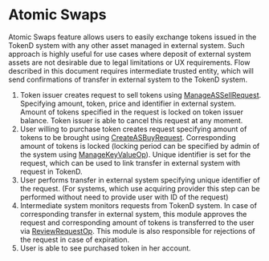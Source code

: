 # Atomic Swaps

Atomic Swaps feature allows users to easily exchange tokens issued in the TokenD system with any other asset managed in external system. Such approach is highly useful for use cases where deposit of external system assets are not desirable due to legal limitations or UX requirements. Flow described in this document requires intermediate trusted entity, which will send confirmations of transfer in external system to the TokenD system.

1. Token issuer creates request to sell tokens using [ManageASSellRequest](/tech/sell_as.md). Specifying amount, token, price and identifier in external system. Amount of tokens specified in the request is locked on token issuer balance. Token issuer is able to cancel this request at any moment.
1. User willing to purchase token creates request specifying amount of tokens to be brought using [CreateASBuyRequest](/tech/buy_as.md). Corresponding amount of tokens is locked (locking period can be specified by admin of the system using [ManageKeyValueOp](/tech/manage_key_value.md)). Unique identifier is set for the request, which can be used to link transfer in external system with request in TokenD.
1. User performs transfer in external system specifying unique identifier of the request. (For systems, which use acquiring provider this step can be performed without need to provide user with ID of the request)
1. Intermediate system monitors requests from TokenD system. In case of corresponding transfer in external system, this module approves the request and corresponding amount of tokens is transferred to the user via [ReviewRequestOp](/tech/review_request_op.md). This module is also responsible for rejections of the request in case of expiration.
1. User is able to see purchased token in her account.